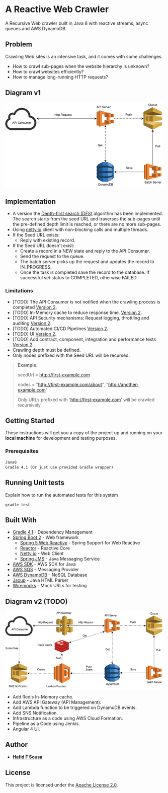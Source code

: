 # A Reactive Web Crawler

A Recursive Web crawler built in Java 8 with reactive streams, async queues and AWS DynamoDB.

## Problem
Crawling Web sites is an intensive task, and it comes with some challenges.

* How to crawl sub-pages when the website hierarchy is unknown?
* How to crawl websites efficiently?
* How to manage long-running HTTP requests?

## Diagram v1
![Diagram](public/images/crawler_v1.png)

## Implementation
* A version the [Depth-first search (DFS)](https://en.wikipedia.org/wiki/Depth-first_search) algorithm has been implemented. The search starts from the seed URL and traverses the sub-pages until the pre-defined depth limit is reached, or there are no more sub-pages.
* Using [netty.io](https://netty.io/) client with non-blocking calls and multiple threads.
* If the Seed URL exists:
  * Reply with existing record.
* If the Seed URL doesn't exist:
  * Create a record in a NEW state and reply to the API Consumer.
  * Send the request to the queue.
  * The batch server picks up the request and updates the record to IN_PROGRESS.
  * Once the task is completed save the record to the database. If successful set status to COMPLETED, otherwise FAILED.

### Limitations
- [TODO] The API Consumer is not notified when the crawling process is completed [Version 2](#diagram-v2-todo).
- [TODO] In-Memory cache to reduce response time. [Version 2](#diagram-v2-todo).
- [TODO] API Security mechanisms: Request logging, throttling and auditing [Version 2](#diagram-v2-todo).
- [TODO] Automated CI/CD Pipelines [Version 2](#diagram-v2-todo).
- [TODO] UI [Version 2](#diagram-v2-todo).
- [TODO] Add contract, component, integration and performance tests [Version 2](#diagram-v2-todo).
- Crawling depth must be defined.
- Only nodes prefixed with the Seed URL will be recursed.
> **Example:**
>
> seedUrl = http://first-example.com
>
> nodes = "http://first-example.com/about", "http://another-example.com"
>
> Only URLs prefixed with 'http://first-example.com' will be crawled recursively.

## Getting Started

These instructions will get you a copy of the project up and running on your **local machine** for development and testing purposes.

### Prerequisites

```
Java8
Gradle 4.1 (Or just use provided Gradle wrapper)

```

## Running Unit tests

Explain how to run the automated tests for this system

```
gradle test
```

## Built With

* [Gradle 4.1](https://docs.gradle.org/4.1/userguide/userguide.html) - Dependency Management
* [Spring Boot 2](https://docs.spring.io/spring-boot/docs/2.0.0.M4/reference/htmlsingle/) - Web framework
	* [Spring 5 Web Reactive](https://docs.spring.io/spring-framework/docs/5.0.0.M4/spring-framework-reference/htmlsingle/) - Spring Support for Web Reactive
	* [Reactor](https://projectreactor.io/) - Reactive Core
	* [Netty io]( https://netty.io/) - Web Client
	* [Spring JMS](https://docs.spring.io/spring/docs/current/spring-framework-reference/html/jms.html) - Java Messaging Service
* [AWS SDK](https://aws.amazon.com/sdk-for-java/) - AWS SDK for Java
* [AWS SQS](https://aws.amazon.com/sqs/) - Messaging Provider
* [AWS DynamoDB](https://aws.amazon.com/documentation/dynamodb/) - NoSQL Database
* [Jsoup](https://jsoup.org/) - Java HTML Parser
* [Wiremocks](http://wiremock.org/) - Mock URLs for testing

## Diagram v2 (TODO)
![Diagram](public/images/crawler_v2.png)

* Add Redis In-Memory cache.
* Add AWS API Gateway (API Management).
* Add Lambda function to be triggered on DynamoDB events.
* Add SNS Notification.
* Infrastructure as a code using AWS Cloud Formation.
* Pipeline as a Code using Jenkis.
* Angular 4 UI.

## Author

* **[Hafid F Sousa](https://github.com/hafidsousa)**

## License

This project is licensed under the [Apache License 2.0](LICENSE).
